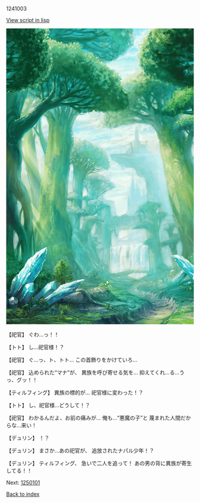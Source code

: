 1241003

[View script in lisp](../scripts/1241003.txt)

![forest.png](../images/backgrounds/forest.png)

【祀官】
ぐわ…っ！！

【トト】
し…祀官様！？

【祀官】
ぐ…っ、ト、トト…
この首飾りをかけていろ…

【祀官】
込められた“マナ”が、
異族を呼び寄せる気を…
抑えてくれ…る…うっ、グッ！！

【ティルフィング】
異族の標的が…
祀官様に変わった！？

【トト】
し、祀官様…どうして！？

【祀官】
わかるんだよ、お前の痛みが…
俺も…“悪魔の子”と
蔑まれた人間だからな…来い！

【デュリン】
！？

【デュリン】
まさか…あの祀官が、
追放されたナパル少年！？

【デュリン】
ティルフィング、
急いで二人を追って！
あの男の背に異族が寄生してる！！

Next: [1250101](1250101.md)

[Back to index](index.md)
